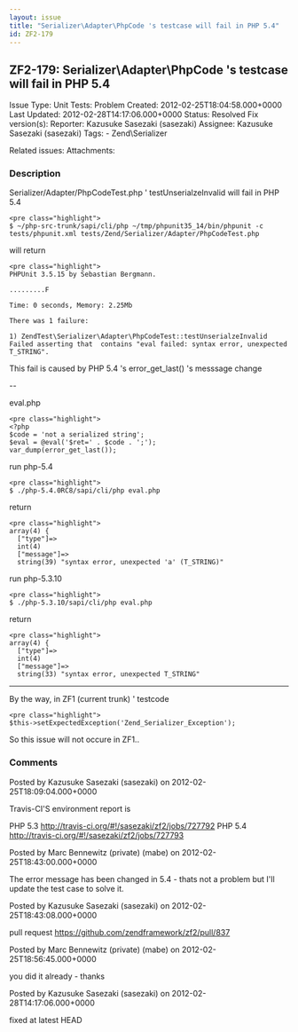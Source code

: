 ```yaml
---
layout: issue
title: "Serializer\Adapter\PhpCode 's testcase will fail in PHP 5.4"
id: ZF2-179
---
```


ZF2-179: Serializer\\Adapter\\PhpCode 's testcase will fail in PHP 5.4
----------------------------------------------------------------------

 Issue Type: Unit Tests: Problem Created: 2012-02-25T18:04:58.000+0000 Last Updated: 2012-02-28T14:17:06.000+0000 Status: Resolved Fix version(s): 
 Reporter:  Kazusuke Sasezaki (sasezaki)  Assignee:  Kazusuke Sasezaki (sasezaki)  Tags: - Zend\\Serializer
 
 Related issues: 
 Attachments: 
### Description

Serializer/Adapter/PhpCodeTest.php ' testUnserialzeInvalid will fail in PHP 5.4

 
    <pre class="highlight">
    $ ~/php-src-trunk/sapi/cli/php ~/tmp/phpunit35_14/bin/phpunit -c tests/phpunit.xml tests/Zend/Serializer/Adapter/PhpCodeTest.php 


will return

 
    <pre class="highlight">
    PHPUnit 3.5.15 by Sebastian Bergmann.
    
    .........F
    
    Time: 0 seconds, Memory: 2.25Mb
    
    There was 1 failure:
    
    1) ZendTest\Serializer\Adapter\PhpCodeTest::testUnserialzeInvalid
    Failed asserting that  contains "eval failed: syntax error, unexpected T_STRING".


This fail is caused by PHP 5.4 's error\_get\_last() 's messsage change

--

eval.php

 
    <pre class="highlight">
    <?php
    $code = 'not a serialized string';
    $eval = @eval('$ret=' . $code . ';');
    var_dump(error_get_last());


run php-5.4

 
    <pre class="highlight">
    $ ./php-5.4.0RC8/sapi/cli/php eval.php


return

 
    <pre class="highlight">
    array(4) {
      ["type"]=>
      int(4)
      ["message"]=>
      string(39) "syntax error, unexpected 'a' (T_STRING)"


run php-5.3.10

 
    <pre class="highlight">
    $ ./php-5.3.10/sapi/cli/php eval.php


return

 
    <pre class="highlight">
    array(4) {
      ["type"]=>
      int(4)
      ["message"]=>
      string(33) "syntax error, unexpected T_STRING"


- - - - - -

By the way, in ZF1 (current trunk) ' testcode

 
    <pre class="highlight">
    $this->setExpectedException('Zend_Serializer_Exception');


So this issue will not occure in ZF1..

 

 

### Comments

Posted by Kazusuke Sasezaki (sasezaki) on 2012-02-25T18:09:04.000+0000

Travis-CI'S environment report is

PHP 5.3 <http://travis-ci.org/#!/sasezaki/zf2/jobs/727792> PHP 5.4 <http://travis-ci.org/#!/sasezaki/zf2/jobs/727793>

 

 

Posted by Marc Bennewitz (private) (mabe) on 2012-02-25T18:43:00.000+0000

The error message has been changed in 5.4 - thats not a problem but I'll update the test case to solve it.

 

 

Posted by Kazusuke Sasezaki (sasezaki) on 2012-02-25T18:43:08.000+0000

pull request <https://github.com/zendframework/zf2/pull/837>

 

 

Posted by Marc Bennewitz (private) (mabe) on 2012-02-25T18:56:45.000+0000

you did it already - thanks

 

 

Posted by Kazusuke Sasezaki (sasezaki) on 2012-02-28T14:17:06.000+0000

fixed at latest HEAD

 

 